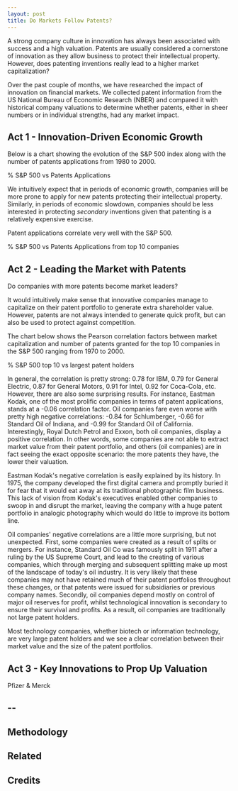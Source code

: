 ```yaml
---
layout: post
title: Do Markets Follow Patents?
---
```


A strong company culture in innovation has always been associated with success and a high valuation. Patents are usually considered a cornerstone of innovation as they allow business to protect their intellectual property. However, does patenting inventions really lead to a higher market capitalization?

Over the past couple of months, we have researched the impact of innovation on financial markets. We collected patent information from the US National Bureau of Economic Research (NBER) and compared it with historical company valuations to determine whether patents, either in sheer numbers or in individual strengths, had any market impact.


## Act 1 - Innovation-Driven Economic Growth

Below is a chart showing the evolution of the S&P 500 index along with the number of patents applications from 1980 to 2000.

% S&P 500 vs Patents Applications

We intuitively expect that in periods of economic growth, companies will be more prone to apply for new patents protecting their intellectual property. Similarly, in periods of economic slowdown, companies should be less interested in protecting _secondary_ inventions given that patenting is a relatively expensive exercise.

Patent applications correlate very well with the S&P 500.

% S&P 500 vs Patents Applications from top 10 companies


## Act 2 - Leading the Market with Patents

Do companies with more patents become market leaders?

It would intuitively make sense that innovative companies manage to capitalize on their patent portfolio to generate extra shareholder value. However, patents are not always intended to generate quick profit, but can also be used to protect against competition.

The chart below shows the Pearson correlation factors between market capitalization and number of patents granted for the top 10 companies in the S&P 500 ranging from 1970 to 2000. 

% S&P 500 top 10 vs largest patent holders

In general, the correlation is pretty strong: 0.78 for IBM, 0.79 for General Electric, 0.87 for General Motors, 0.91 for Intel, 0.92 for Coca-Cola, etc. However, there are also some surprising results. For instance, Eastman Kodak, one of the most prolific companies in terms of patent applications, stands at a -0.06 correlation factor. Oil companies fare even worse with pretty high negative correlations: -0.84 for Schlumberger, -0.66 for Standard Oil of Indiana, and -0.99 for Standard Oil of California. Interestingly, Royal Dutch Petrol and Exxon, both oil companies, display a positive correlation. In other words, some companies are not able to extract market value from their patent portfolio, and others (oil companies) are in fact seeing the exact opposite scenario: the more patents they have, the lower their valuation.

Eastman Kodak's negative correlation is easily explained by its history. In 1975, the company developed the first digital camera and promptly buried it for fear that it would eat away at its traditional photographic film business. This lack of vision from Kodak's executives enabled other companies to swoop in and disrupt the market, leaving the company with a huge patent portfolio in analogic photography which would do little to improve its bottom line.

Oil companies' negative correlations are a little more surprising, but not unexpected. First, some companies were created as a result of splits or mergers. For instance, Standard Oil Co was famously split in 1911 after a ruling by the US Supreme Court, and lead to the creating of various companies, which through merging and subsequent splitting make up most of the landscape of today's oil industry. It is very likely that these companies may not have retained much of their patent portfolios throughout these changes, or that patents were issued for subsidiaries or previous company names. Secondly, oil companies depend mostly on control of major oil reserves for profit, whilst technological innovation is secondary to ensure their survival and profits. As a result, oil companies are traditionally not large patent holders.

Most technology companies, whether biotech or information technology, are very large patent holders and we see a clear correlation between their market value and the size of the patent portfolios.


## Act 3 - Key Innovations to Prop Up Valuation

Pfizer & Merck


--
--

## Methodology

## Related

## Credits
